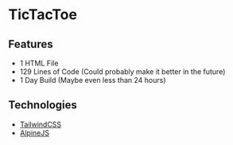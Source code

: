 # TicTacToe

## Features
- 1 HTML File
- 129 Lines of Code (Could probably make it better in the future)
- 1 Day Build (Maybe even less than 24 hours)

## Technologies 
- [TailwindCSS](https://tailwindcss.com/)
- [AlpineJS](https://alpinejs.dev/)
